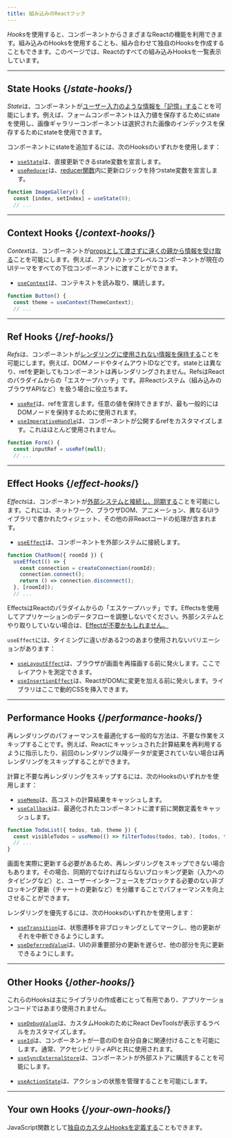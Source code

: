 ```yaml
---
title: 組み込みのReactフック
---
```


<Intro>

*Hooks*を使用すると、コンポーネントからさまざまなReactの機能を利用できます。組み込みのHooksを使用することも、組み合わせて独自のHooksを作成することもできます。このページでは、Reactのすべての組み込みHooksを一覧表示しています。

</Intro>

---

## State Hooks {/*state-hooks*/}

*State*は、コンポーネントが[ユーザー入力のような情報を「記憶」する](/learn/state-a-components-memory)ことを可能にします。例えば、フォームコンポーネントは入力値を保存するためにstateを使用し、画像ギャラリーコンポーネントは選択された画像のインデックスを保存するためにstateを使用できます。

コンポーネントにstateを追加するには、次のHooksのいずれかを使用します：

* [`useState`](/reference/react/useState)は、直接更新できるstate変数を宣言します。
* [`useReducer`](/reference/react/useReducer)は、[reducer関数](/learn/extracting-state-logic-into-a-reducer)内に更新ロジックを持つstate変数を宣言します。

```js
function ImageGallery() {
  const [index, setIndex] = useState(0);
  // ...
```

---

## Context Hooks {/*context-hooks*/}

*Context*は、コンポーネントが[propsとして渡さずに遠くの親から情報を受け取る](/learn/passing-props-to-a-component)ことを可能にします。例えば、アプリのトップレベルコンポーネントが現在のUIテーマをすべての下位コンポーネントに渡すことができます。

* [`useContext`](/reference/react/useContext)は、コンテキストを読み取り、購読します。

```js
function Button() {
  const theme = useContext(ThemeContext);
  // ...
```

---

## Ref Hooks {/*ref-hooks*/}

*Refs*は、コンポーネントが[レンダリングに使用されない情報を保持する](/learn/referencing-values-with-refs)ことを可能にします。例えば、DOMノードやタイムアウトIDなどです。stateとは異なり、refを更新してもコンポーネントは再レンダリングされません。RefsはReactのパラダイムからの「エスケープハッチ」です。非Reactシステム（組み込みのブラウザAPIなど）を扱う場合に役立ちます。

* [`useRef`](/reference/react/useRef)は、refを宣言します。任意の値を保持できますが、最も一般的にはDOMノードを保持するために使用されます。
* [`useImperativeHandle`](/reference/react/useImperativeHandle)は、コンポーネントが公開するrefをカスタマイズします。これはほとんど使用されません。

```js
function Form() {
  const inputRef = useRef(null);
  // ...
```

---

## Effect Hooks {/*effect-hooks*/}

*Effects*は、コンポーネントが[外部システムと接続し、同期する](/learn/synchronizing-with-effects)ことを可能にします。これには、ネットワーク、ブラウザDOM、アニメーション、異なるUIライブラリで書かれたウィジェット、その他の非Reactコードの処理が含まれます。

* [`useEffect`](/reference/react/useEffect)は、コンポーネントを外部システムに接続します。

```js
function ChatRoom({ roomId }) {
  useEffect(() => {
    const connection = createConnection(roomId);
    connection.connect();
    return () => connection.disconnect();
  }, [roomId]);
  // ...
```

EffectsはReactのパラダイムからの「エスケープハッチ」です。Effectsを使用してアプリケーションのデータフローを調整しないでください。外部システムとやり取りしていない場合は、[Effectが不要かもしれません。](/learn/you-might-not-need-an-effect)

`useEffect`には、タイミングに違いがある2つのあまり使用されないバリエーションがあります：

* [`useLayoutEffect`](/reference/react/useLayoutEffect)は、ブラウザが画面を再描画する前に発火します。ここでレイアウトを測定できます。
* [`useInsertionEffect`](/reference/react/useInsertionEffect)は、ReactがDOMに変更を加える前に発火します。ライブラリはここで動的CSSを挿入できます。

---

## Performance Hooks {/*performance-hooks*/}

再レンダリングのパフォーマンスを最適化する一般的な方法は、不要な作業をスキップすることです。例えば、Reactにキャッシュされた計算結果を再利用するように指示したり、前回のレンダリング以降データが変更されていない場合は再レンダリングをスキップすることができます。

計算と不要な再レンダリングをスキップするには、次のHooksのいずれかを使用します：

- [`useMemo`](/reference/react/useMemo)は、高コストの計算結果をキャッシュします。
- [`useCallback`](/reference/react/useCallback)は、最適化されたコンポーネントに渡す前に関数定義をキャッシュします。

```js
function TodoList({ todos, tab, theme }) {
  const visibleTodos = useMemo(() => filterTodos(todos, tab), [todos, tab]);
  // ...
}
```

画面を実際に更新する必要があるため、再レンダリングをスキップできない場合もあります。その場合、同期的でなければならないブロッキング更新（入力へのタイピングなど）と、ユーザーインターフェースをブロックする必要のない非ブロッキング更新（チャートの更新など）を分離することでパフォーマンスを向上させることができます。

レンダリングを優先するには、次のHooksのいずれかを使用します：

- [`useTransition`](/reference/react/useTransition)は、状態遷移を非ブロッキングとしてマークし、他の更新がそれを中断できるようにします。
- [`useDeferredValue`](/reference/react/useDeferredValue)は、UIの非重要部分の更新を遅らせ、他の部分を先に更新できるようにします。

---

## Other Hooks {/*other-hooks*/}

これらのHooksは主にライブラリの作成者にとって有用であり、アプリケーションコードではあまり使用されません。

- [`useDebugValue`](/reference/react/useDebugValue)は、カスタムHookのためにReact DevToolsが表示するラベルをカスタマイズします。
- [`useId`](/reference/react/useId)は、コンポーネントが一意のIDを自分自身に関連付けることを可能にします。通常、アクセシビリティAPIと共に使用されます。
- [`useSyncExternalStore`](/reference/react/useSyncExternalStore)は、コンポーネントが外部ストアに購読することを可能にします。
* [`useActionState`](/reference/react/useActionState)は、アクションの状態を管理することを可能にします。

---

## Your own Hooks {/*your-own-hooks*/}

JavaScript関数として[独自のカスタムHooksを定義する](/learn/reusing-logic-with-custom-hooks#extracting-your-own-custom-hook-from-a-component)こともできます。